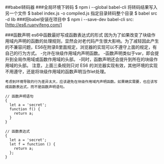 ##babel转码器
###全局环境下转码
	$ npm i --global babel-cli
	将转码结果写入另一个文件
	$ babel index.js -o compiled.js
	指定目录转码整个目录
	$ babel src -d lib
###将babel安装在项目中
	$ npm i --save-dev babel-cli
	src:[http://es6.ruanyifeng.com/]







###函数声明
	es6中函数最好写成函数表达式的形式
	因为为了如果改变了块级作用域内声明的函数的处理规则，显然会对老代码产生很大影响。为了减轻因此产生的不兼容问题，ES6在附录B里面规定，浏览器的实现可以不遵守上面的规定，有自己的行为方式。
	-允许在块级作用域内声明函数。
	-函数声明类似于var，即会提升到全局作用域或函数作用域的头部。
	-同时，函数声明还会提升到所在的块级作用域的头部。
	注意，上面三条规则只对 ES6 的浏览器实现有效，其他环境的实现不用遵守，还是将块级作用域的函数声明当作let处理。

	考虑到环境导致的行为差异太大，应该避免在块级作用域内声明函数。如果确实需要，也应该写成函数表达式，而不是函数声明语句。

	// 函数声明语句
	{
	  let a = 'secret';
	  function f() {
	    return a;
	  }
	}
	
	// 函数表达式
	{
	  let a = 'secret';
	  let f = function () {
	    return a;
	  };
	}